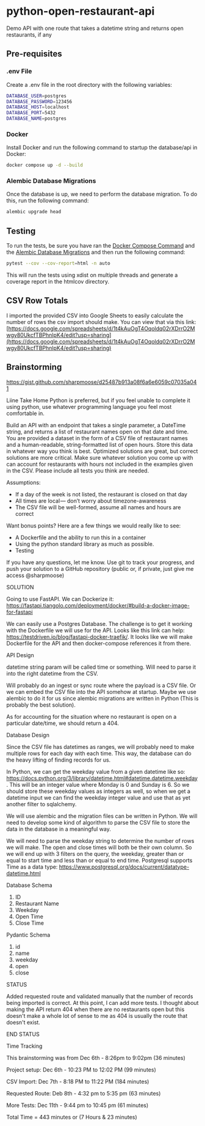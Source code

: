 # python-open-restaurant-api

Demo API with one route that takes a datetime string and returns open restaurants, if any

## Pre-requisites

### .env File

Create a .env file in the root directory with the following variables:

```sh
DATABASE_USER=postgres
DATABASE_PASSWORD=123456
DATABASE_HOST=localhost
DATABASE_PORT=5432
DATABASE_NAME=postgres
```

### Docker

Install Docker and run the following command to startup the database/api in Docker:

```sh
docker compose up -d --build
```

### Alembic Database Migrations

Once the database is up, we need to perform the database migration. To do this, run the following command:

```sh
alembic upgrade head
```

## Testing

To run the tests, be sure you have ran the [Docker Compose Command](#docker) and the [Alembic Database Migrations](#alembic-database-migrations) and then run the following command:

```sh
pytest --cov --cov-report=html -n auto
```

This will run the tests using xdist on multiple threads and generate a coverage report in the htmlcov directory.

## CSV Row Totals

I imported the provided CSV into Google Sheets to easily calculate the number of rows the csv import should make. You can view that via this link: [https://docs.google.com/spreadsheets/d/1t4kAuOgT4Oqoldq02rXDrrO2Mwgy80UkcfTBPhnlpK4/edit?usp=sharing](https://docs.google.com/spreadsheets/d/1t4kAuOgT4Oqoldq02rXDrrO2Mwgy80UkcfTBPhnlpK4/edit?usp=sharing)


## Brainstorming

https://gist.github.com/sharpmoose/d25487b913a08f6a6e6059c07035a041

Liine Take Home
Python is preferred, but if you feel unable to complete it using python, use whatever programming language you feel most comfortable in.

Build an API with an endpoint that takes a single parameter, a DateTime string, and returns a list of restaurant names open on that date and time. You are provided a dataset in the form of a CSV file of restaurant names and a human-readable, string-formatted list of open hours. Store this data in whatever way you think is best. Optimized solutions are great, but correct solutions are more critical. Make sure whatever solution you come up with can account for restaurants with hours not included in the examples given in the CSV. Please include all tests you think are needed.

Assumptions:
- If a day of the week is not listed, the restaurant is closed on that day
- All times are local — don’t worry about timezone-awareness
- The CSV file will be well-formed, assume all names and hours are correct

Want bonus points? Here are a few things we would really like to see:
- A Dockerfile and the ability to run this in a container
- Using the python standard library as much as possible.
- Testing

If you have any questions, let me know. Use git to track your progress, and push your solution to a GitHub repository (public or, if private, just give me access @sharpmoose)

SOLUTION

Going to use FastAPI. We can Dockerize it: https://fastapi.tiangolo.com/deployment/docker/#build-a-docker-image-for-fastapi

We can easily use a Postgres Database. The challenge is to get it working with the Dockerfile we will use for the API. Looks like this link can help: https://testdriven.io/blog/fastapi-docker-traefik/. It looks like we will make Dockerfile for the API and then docker-compose references it from there.

API Design

datetime string param will be called time or something. Will need to parse it into the right datetime from the CSV.

Will probably do an ingest or sync route where the payload is a CSV file. Or we can embed the CSV file into the API somehow at startup. Maybe we use alembic to do it for us since alembic migrations are written in Python (This is probably the best solution).

As for accounting for the situation where no restaurant is open on a particular date/time, we should return a 404.

Database Design

Since the CSV file has datetimes as ranges, we will probably need to make multiple rows for each day with each time. This way, the database can do the heavy lifting of finding records for us.

In Python, we can get the weekday value from a given datetime like so: https://docs.python.org/3/library/datetime.html#datetime.datetime.weekday. This will be an integer value where Monday is 0 and Sunday is 6. So we should store these weekday values as integers as well, so when we get a datetime input we can find the weekday integer value and use that as yet another filter to sqlalchemy.

We will use alembic and the migration files can be written in Python. We will need to develop some kind of algorithm to parse the CSV file to store the data in the database in a meaningful way.

We will need to parse the weekday string to determine the number of rows we will make. The open and close times will both be their own column. So we will end up with 3 filters on the query, the weekday, greater than or equal to start time and less than or equal to end time. Postgresql supports Time as a data type: https://www.postgresql.org/docs/current/datatype-datetime.html

Database Schema
1. ID
2. Restaurant Name
3. Weekday
4. Open Time
5. Close Time

Pydantic Schema
1. id
2. name
3. weekday
4. open
5. close

STATUS

Added requested route and validated manually that the number of records being imported is correct. At this point, I can add more tests. I thought about making the API return 404 when there are no restaurants open but this doesn't make a whole lot of sense to me as 404 is usually the route that doesn't exist.

END STATUS

Time Tracking

This brainstorming was from Dec 6th - 8:26pm to 9:02pm (36 minutes)

Project setup: Dec 6th - 10:23 PM to 12:02 PM (99 minutes)

CSV Import: Dec 7th - 8:18 PM to 11:22 PM (184 minutes)

Requested Route: Deb 8th - 4:32 pm to 5:35 pm (63 minutes)

More Tests: Dec 11th - 9:44 pm to 10:45 pm (61 minutes)

Total Time = 443 minutes or (7 Hours & 23 minutes)
